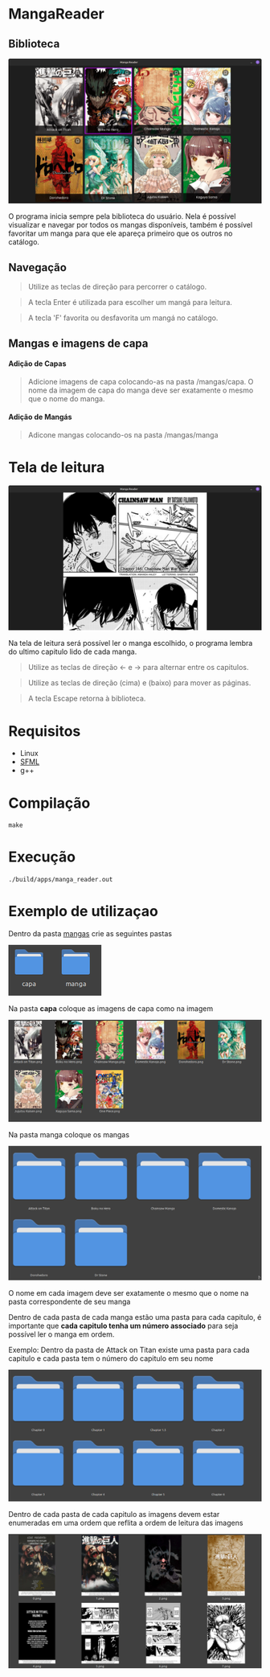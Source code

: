 # MangaReader

## Biblioteca

![tela da biblioteca](/res/images/library.png)

  O programa inicia sempre pela biblioteca do usuário. Nela é possível visualizar e navegar por todos os mangas
disponíveis, também é possível favoritar um manga para que ele apareça primeiro que os outros no catálogo.

##  Navegação

> Utilize as teclas de direção para percorrer o catálogo.

> A tecla Enter é utilizada para escolher um mangá para leitura.

> A tecla 'F' favorita ou desfavorita um mangá no catálogo.

## Mangas e imagens de capa

####  Adição de Capas

>Adicione imagens de capa colocando-as na pasta /mangas/capa.
O nome da imagem de capa do manga deve ser exatamente o mesmo que o nome do manga.

####  Adição de Mangás

> Adicone mangas colocando-os na pasta /mangas/manga

# Tela de leitura

![tela de leitura](/res/images/reader.png)

Na tela de leitura será possível ler o manga escolhido, o programa lembra do ultimo capitulo lido de cada 
manga.

>Utilize as teclas de direção <- e -> para alternar entre os capitulos.

>Utilize as teclas de direção (cima) e (baixo) para mover as páginas.

>A tecla Escape retorna à biblioteca.

# Requisitos

- Linux
- [SFML](https://www.sfml-dev.org/tutorials/2.6/start-linux.php)
- g++

# Compilação


    make

# Execução

    ./build/apps/manga_reader.out
  

# Exemplo de utilizaçao

Dentro da pasta [mangas](mangas) crie as seguintes pastas

![](res/images/pastas.png)

Na pasta **capa** coloque as imagens de capa como na imagem

![](res/images/capas.png)

Na pasta manga coloque os mangas

![](res/images/mangas.png)

O nome em cada imagem deve ser exatamente o mesmo
que o nome na pasta correspondente de seu manga

Dentro de cada pasta de cada manga estão uma pasta
para cada capitulo, é importante que **cada capitulo tenha um número associado** para seja possível ler o manga em ordem.

Exemplo: Dentro da pasta de Attack on Titan existe uma pasta para cada capitulo e cada pasta tem o número do capitulo em seu nome

![](res/images/capitulos.png)

Dentro de cada pasta de cada capitulo as imagens devem estar enumeradas em uma ordem que reflita a ordem de leitura das imagens

![](res/images/imagens.png)